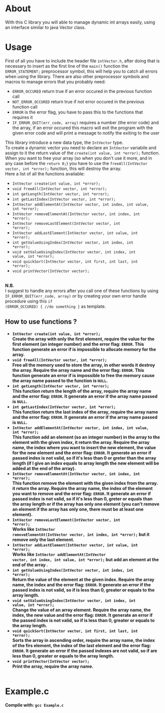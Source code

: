 # About
With this C library you will able to manage dynamic int arrays easily, using an interface similar to java Vector class.

# Usage
First of all you have to include the header file <code>intVector.h</code>, after doing that is necessary to insert as the first line of the <code>main()</code> function the <code>ERROR_STATEMENT;</code> preprocessor symbol, this will help you to catch all errors when using the library.
There are also other preprocessor symbols and macros to manage errors that you probably need:
- <code>ERROR_OCCURED</code> return true if an error occured in the previous function call
- <code>NOT_ERROR_OCCURED</code> return true if not error occured in the previous function call
- <code>ERROR</code> is the error flag, you have to pass this to the functions that requires it
- <code>IF_ERROR_QUIT(err_code, array)</code> requires a number (the error code) and the array, if an error occured this macro will exit the program with the given error code and will print a message to notify the exiting to the user

This library introduce a new data type, the <code>IntVector</code> type.<br>
To create a dynamic vector you need to declare an <code>IntVector</code> variabile and assign to it the return value of the <code>create(int value, int *error);</code> function.<br>
When you want to free your array (so when you don't use it more, and in any case before the <code>return 0;</code>) you have to use the <code>freeAll(IntVector vector, int *error);</code> function, this will destroy the array.
<br>
Here a list of all the functions available:
- <code>IntVector create(int value, int *error);</code>
- <code>void freeAll(IntVector vector, int *error);</code>
- <code>int getLength(IntVector vector, int *error);</code>
- <code>int getLastIndex(IntVector vector, int *error);</code>
- <code>IntVector addElementAt(IntVector vector, int index, int value, int *error);</code>
- <code>IntVector removeElementAt(IntVector vector, int index, int *error);</code>
- <code>IntVector removeLastElement(IntVector vector, int *error);</code>
- <code>IntVector addLastElement(IntVector vector, int value, int *error);</code>
- <code>int getValueUsingIndex(IntVector vector, int index, int *error);</code>
- <code>void setValueUsingIndex(IntVector vector, int index, int value, int *error);</code>
- <code>void quickSort(IntVector vector, int first, int last, int *error);</code>
- <code>void printVector(IntVector vector);</code>
 
<br><b>N.B.</b><br>
I suggest to handle any errors after you call one of these functions by using <code>IF_ERROR_QUIT(err_code, array)</code> or by creating your own error handle procedure using this <code>if (ERROR_OCCURED) { //do something }</code> as template.

<b><h2>How to use functions ?</h2><b>
- <code>IntVector create(int value, int *error);</code>
  <br>
  Create the array with only the first element, require the value for the first element (an integer number) and the error flag: <code>ERROR</code>.
  This function generate an error if is impossible to allocate memory for the array.
- <code>void freeAll(IntVector vector, int *error);</code>
  <br>
  Free all the memory used to store the array, in other words it destroy the array. Require the array name and the error flag: <code>ERROR</code>.
  This function generate an error if is impossible to free the memory cause the array name passed to the function is <code>NULL</code>.
- <code>int getLength(IntVector vector, int *error);</code>
  <br>
  This function return the length of the array, require the array name and the error flag: <code>ERROR</code>.
  It generate an error if the array name passed is <code>NULL</code>.
- <code>int getLastIndex(IntVector vector, int *error);</code>
  <br>
  This function return the last index of the array, require the array name and the error flag: <code>ERROR</code>.
  It generate an error if the array name passed is <code>NULL</code>.
- <code>IntVector addElementAt(IntVector vector, int index, int value, int *error);</code>
  <br>
  This function add an element (so an integer number) in the array to the element with the given index, it return the array. Require the array name, the index where you want to   insert the new element, the value for the new element and the error flag: <code>ERROR</code>. It generate an error if passed index is not valid, so if it's less than 0 or       greter than the array length (if I give an index equals to array length the new element will be added at the end of the array).
- <code>IntVector removeElementAt(IntVector vector, int index, int *error);</code>
  <br>
  This function remove the element with the given index from the array. it return the array. Require the array name, the index of the element you want to remove and the error  flag: <code>ERROR</code>. It generate an error if passed index is not valid, so if it's less than 0, greter or equals than the array length or if the array has only one  element  (you can't remove an element if the array has only one, there must be at least one element).
- <code>IntVector removeLastElement(IntVector vector, int *error);</code>
   <br>
   Works like <code>IntVector removeElementAt(IntVector vector, int index, int *error);</code> but it remove only the last element.
- <code>IntVector addLastElement(IntVector vector, int value, int *error);</code>
  <br>
  Works like <code>IntVector addElementAt(IntVector vector, int index, int value, int *error);</code> but add an element at the end of the array .
- <code>int getValueUsingIndex(IntVector vector, int index, int *error);</code>
  <br>
  Return the value of the element at the given index. Require the array name, the index and the error flag: <code>ERROR</code>.
  It generate an error if the passed index is not valid, so if is less than 0, greater or equals to the array length.
- <code>void setValueUsingIndex(IntVector vector, int index, int value, int *error);</code>
  <br>
  Change the value of an array element. Require the array name, the index, the new value and the error flag: <code>ERROR</code>.
  It generate an error if the passed index is not valid, so if is less than 0, greater or equals to the array length.
- <code>void quickSort(IntVector vector, int first, int last, int *error);</code>
  <br>
  Sorts the array in ascending order, require the array name, the index of the firs element, the index of the last element and the error flag: <code>ERROR</code>.
  It generate an error if the passed indexes are not valid, so if are less than 0, greater or equals to the array length.
- <code>void printVector(IntVector vector);</code>
  <br>
  Print the array, require the array name.
  <br><br>
# Example.c

 
Compile with: <code>gcc Example.c</code>
